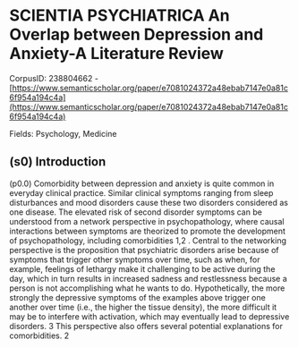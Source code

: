 # SCIENTIA PSYCHIATRICA An Overlap between Depression and Anxiety-A Literature Review

CorpusID: 238804662 - [https://www.semanticscholar.org/paper/e7081024372a48ebab7147e0a81c6f954a194c4a](https://www.semanticscholar.org/paper/e7081024372a48ebab7147e0a81c6f954a194c4a)

Fields: Psychology, Medicine

## (s0) Introduction
(p0.0) Comorbidity between depression and anxiety is quite common in everyday clinical practice. Similar clinical symptoms ranging from sleep disturbances and mood disorders cause these two disorders considered as one disease. The elevated risk of second disorder symptoms can be understood from a network perspective in psychopathology, where causal interactions between symptoms are theorized to promote the development of psychopathology, including comorbidities 1,2 . Central to the networking perspective is the proposition that psychiatric disorders arise because of symptoms that trigger other symptoms over time, such as when, for example, feelings of lethargy make it challenging to be active during the day, which in turn results in increased sadness and restlessness because a person is not accomplishing what he wants to do. Hypothetically, the more strongly the depressive symptoms of the examples above trigger one another over time (i.e., the higher the tissue density), the more difficult it may be to interfere with activation, which may eventually lead to depressive disorders. 3 This perspective also offers several potential explanations for comorbidities. 2 
